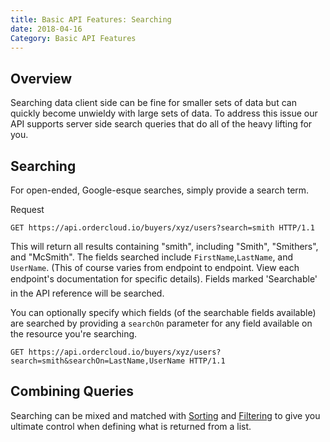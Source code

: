 ```yaml
---
title: Basic API Features: Searching
date: 2018-04-16
Category: Basic API Features
---
```



## Overview

Searching data client side can be fine for smaller sets of data but can
quickly become unwieldy with large sets of data. To address this issue our API
supports server side search queries that do all of the heavy lifting for you.

##  Searching

For open-ended, Google-esque searches, simply provide a search term.

Request

    GET https://api.ordercloud.io/buyers/xyz/users?search=smith HTTP/1.1

This will return all results containing "smith", including "Smith",
"Smithers", and "McSmith". The fields searched include `FirstName`,`LastName`,
and `UserName`. (This of course varies from endpoint to endpoint. View each
endpoint's documentation for specific details). Fields marked 'Searchable'
in the API reference will be searched.

You can optionally specify which fields (of the searchable fields available)
are searched by providing a `searchOn` parameter for any field available on
the resource you're searching.

    GET https://api.ordercloud.io/buyers/xyz/users?search=smith&searchOn=LastName,UserName HTTP/1.1

##  Combining Queries

Searching can be mixed and matched with [Sorting]({filename}sorting.md) and [Filtering]({filename}filtering.md) to give you ultimate control when defining what is returned from a list.

